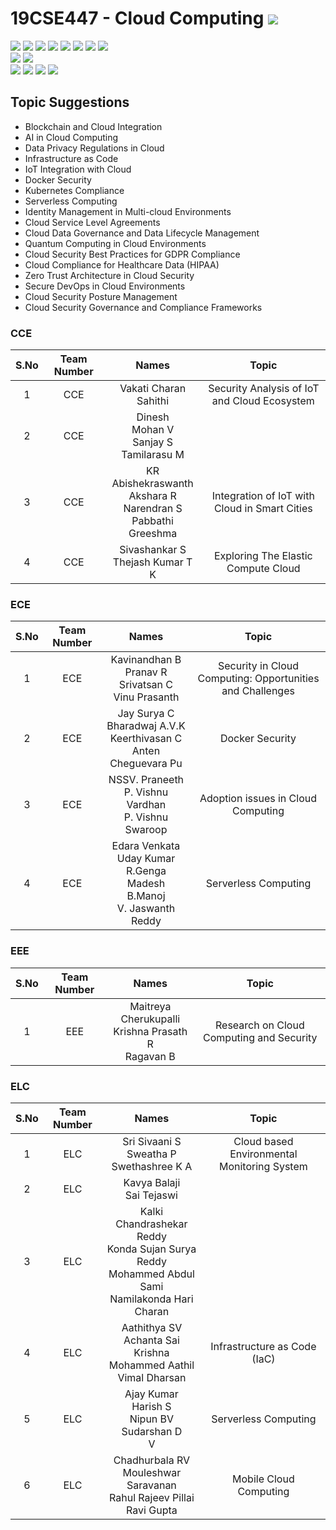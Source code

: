 # 19CSE447 - Cloud Computing ![](https://img.shields.io/badge/-Live-brightgreen)
![](https://img.shields.io/badge/Batch-20EEE-lightgreen) ![](https://img.shields.io/badge/Batch-20ELC-lightgreen) ![](https://img.shields.io/badge/Batch-20CCE-lightgreen) ![](https://img.shields.io/badge/Batch-20ECE-lightgreen) ![](https://img.shields.io/badge/Batch-20CSE-lightgreen) ![](https://img.shields.io/badge/UG-blue) ![](https://img.shields.io/badge/Subject-Cloud-blue) ![](https://img.shields.io/badge/Subject-Elective-purple)  <br/>
![](https://img.shields.io/badge/Lecture-3-orange)  ![](https://img.shields.io/badge/Credits-3-orange) <br/>
![](https://img.shields.io/badge/Students-61-blue) ![](https://img.shields.io/badge/Course_Outcome_Attainment-TBD-blue) ![](https://img.shields.io/badge/Average_Marks-TBD-blue) ![](https://img.shields.io/badge/Course_Feedback-TBD-blue) 

## Topic Suggestions
- Blockchain and Cloud Integration
- AI in Cloud Computing
- Data Privacy Regulations in Cloud
- Infrastructure as Code
- IoT Integration with Cloud
- Docker Security
- Kubernetes Compliance
- Serverless Computing
- Identity Management in Multi-cloud Environments
- Cloud Service Level Agreements
- Cloud Data Governance and Data Lifecycle Management
- Quantum Computing in Cloud Environments
- Cloud Security Best Practices for GDPR Compliance
- Cloud Compliance for Healthcare Data (HIPAA)
- Zero Trust Architecture in Cloud Security
- Secure DevOps in Cloud Environments
- Cloud Security Posture Management
- Cloud Security Governance and Compliance Frameworks

### CCE

| S.No | Team Number | Names |  Topic |
|:----:|:-----------:|:-----:|:------:|
|   1  |   CCE       | Vakati Charan <br/> Sahithi <br/>  | Security Analysis of IoT and Cloud Ecosystem  |
|   2  |   CCE       | Dinesh <br/> Mohan V <br/> Sanjay S <br/> Tamilarasu M | | 
|   3  |   CCE       | KR Abishekraswanth <br/> Akshara R <br/> Narendran S <br/> Pabbathi Greeshma | Integration of IoT with Cloud in Smart Cities | 
|   4  |   CCE       | Sivashankar S <br/>  Thejash Kumar T K | Exploring The Elastic Compute Cloud |

### ECE

| S.No | Team Number | Names |  Topic |
|:----:|:-----------:|:-----:|:------:|
|   1  |   ECE       | Kavinandhan B <br/> Pranav R <br/> Srivatsan C <br/> Vinu Prasanth | Security in Cloud Computing: Opportunities and Challenges |
|   2  |   ECE       | Jay Surya C  <br/> Bharadwaj A.V.K  <br/> Keerthivasan C <br/> Anten Cheguevara Pu | Docker Security |
|   3  |   ECE       | NSSV. Praneeth <br/> P. Vishnu Vardhan <br/> P. Vishnu Swaroop | Adoption issues in Cloud Computing |
|   4  |   ECE       | Edara Venkata Uday Kumar <br/> R.Genga Madesh <br/> B.Manoj <br/> V. Jaswanth Reddy | Serverless Computing |


### EEE

| S.No | Team Number | Names |  Topic |
|:----:|:-----------:|:-----:|:------:|
|   1  |   EEE       | Maitreya Cherukupalli <br/> Krishna Prasath R <br/> Ragavan B | Research on Cloud Computing and Security |

### ELC

| S.No | Team Number | Names |  Topic |
|:----:|:-----------:|:-----:|:------:|
|   1  |   ELC       | Sri Sivaani S <br/> Sweatha P <br/> Swethashree K A  | Cloud based Environmental Monitoring System |
|   2  |   ELC       | Kavya Balaji <br/> Sai Tejaswi | | 
|   3  |   ELC       | Kalki Chandrashekar Reddy <br/> Konda Sujan Surya Reddy <br/> Mohammed Abdul Sami <br/> Namilakonda Hari Charan | | 
|   4  |   ELC       | Aathithya SV <br/> Achanta Sai Krishna <br/> Mohammed Aathil <br/> Vimal Dharsan  | Infrastructure as Code (IaC) | 
|   5  |   ELC       | Ajay Kumar <br/> Harish S <br/> Nipun BV <br/> Sudarshan D <br/> V | Serverless Computing | |
|   6  |   ELC       | Chadhurbala RV <br/> Mouleshwar Saravanan <br/> Rahul Rajeev Pillai <br/> Ravi Gupta | Mobile Cloud Computing | | 

